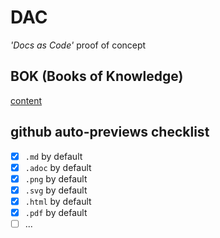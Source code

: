 # DAC
*'Docs as Code'* proof of concept

## BOK (Books of Knowledge)
[content](BOK/README.md)

## github auto-previews checklist
- [x] `.md` by default
- [x] `.adoc` by default
- [x] `.png` by default
- [x] `.svg` by default
- [x] `.html` by default
- [x] `.pdf` by default
- [ ] ...
